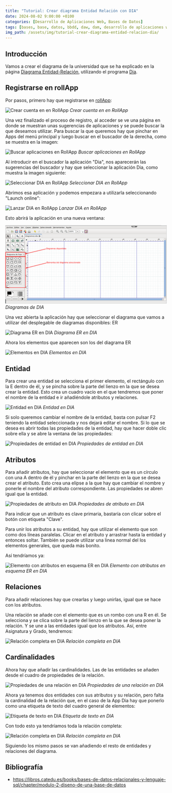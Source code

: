 ```yaml
---
title: "Tutorial: Crear diagrama Entidad Relación con DIA"
date: 2024-08-02 9:00:00 +0100
categories: [Desarrollo de Aplicaciones Web, Bases de Datos]
tags: [bases, base, datos, bbdd, daw, dam, desarrollo de aplicaciones web, desarrollo de aplicaciones multiplataforma, bases de datos, fp, ciclo superior, modulo, profesional, tutorial]
img_path: /assets/img/tutorial-crear-diagrama-entidad-relacion-dia/
---
```


## Introducción

Vamos a crear el diagrama de la universidad que se ha explicado en la página [Diagrama Entidad-Relación](/posts/diagrama-entidad-relacion/), utilizando el programa [Dia](https://www.rollapp.com/app/dia).

## Registrarse en rollApp

Por pasos, primero hay que registrarse en [rollApp](https://www.rollapp.com/):

![Crear cuenta en en RollApp](rollapp-signup.png)
_Crear cuenta en en RollApp_

Una vez finalizado el proceso de registro, al acceder se ve una página en donde se muestran unas sugerencias de aplicaciones y se puede buscar la que deseamos utilizar. Para buscar la que queremos hay que pinchar en Apps del menú principal y luego buscar en el buscador de la derecha, como se muestra en la imagen:

![Buscar aplicaciones en RollApp](rollapp-apps.png)
_Buscar aplicaciones en RollApp_

Al introducir en el buscador la aplicación "Dia", nos aparecerán las sugerencias del buscador y hay que seleccionar la aplicación Dia, como muestra la imagen siguiente:

![Seleccionar DIA en RollApp](rollapp-select-dia.png)
_Seleccionar DIA en RollApp_

Abrimos esa aplicación y podemos empezara a utilizarla seleccionando "Launch online":

![Lanzar DIA en RollApp](rollapp-dia-launchonline.png)
_Lanzar DIA en RollApp_

Esto abrirá la aplicación en una nueva ventana:

![Diagramas de DIA](5LAdia.png)
_Diagramas de DIA_

Una vez abierta la aplicación hay que seleccionar el diagrama que vamos a utilizar del desplegable de diagramas disponibles: ER

![Diagrama ER en DIA](dia-er.png)
_Diagrama ER en DIA_

Ahora los elementos que aparecen son los del diagrama ER

![Elementos en DIA](dia-er-elementos.png)
_Elementos en DIA_

## Entidad

Para crear una entidad se selecciona el primer elemento, el rectángulo con la E dentro de él, y se pincha sobre la parte del lienzo en la que se desea crear la entidad. Esto crea un cuadro vacío en el que tendremos que poner el nombre de la entidad e ir añadiéndole atributos y relaciones.

![Entidad en DIA](dia-entidad.png)
_Entidad en DIA_

Si solo queremos cambiar el nombre de la entidad, basta con pulsar F2 teniendo la entidad seleccionada y nos dejará editar el nombre. Si lo que se desea es abrir todas las propiedades de la entidad, hay que hacer doble clic sobre ella y se abre la ventana de las propiedades:

![Propiedades de entidad en DIA](dia-propiedades-entidad.png)
_Propiedades de entidad en DIA_

## Atributos

Para añadir atributos, hay que seleccionar el elemento que es un círculo con una A dentro de él y pinchar en la parte del lienzo en la que se desea crear el atributo. Esto crea una elipse a la que hay que cambiar el nombre y ponerle el nombre del atributo correspondiente. Las propiedades se abren igual que la entidad.

![Propiedades de atributo en DIA](dia-propiedades-atributo.png)
_Propiedades de atributo en DIA_

Para indicar que un atributo es clave primaria, bastaría con clicar sobre el botón con etiqueta "Clave".

Para unir los atributos a su entidad, hay que utilizar el elemento que son como dos líneas paralelas. Clicar en el atributo y arrastrar hasta la entidad y entonces soltar. También se puede utilizar una linea normal del los elementos generales, que queda más bonito.

Así tendríamos ya:

![Elemento con atributos en esquema ER en DIA](dia-er-entidad-atributos.png)
_Elemento con atributos en esquema ER en DIA_

## Relaciones

Para añadir relaciones hay que crearlas y luego unirlas, igual que se hace con los atributos.

Una relación se añade con el elemento que es un rombo con una R en él. Se selecciona y se clica sobre la parte del lienzo en la que se desea poner la relación. Y se une a las entidades igual que los atributos. Así, entre Asignatura y Grado, tendremos:

![Relación completa en DIA](dia-relacion-completa.png)
_Relación completa en DIA_

## Cardinalidades

Ahora hay que añadir las cardinalidades. Las de las entidades se añaden desde el cuadro de propiedades de la relación.

![Propiedades de una relación en DIA](dia-propiedades-relacion.png)
_Propiedades de una relación en DIA_

Ahora ya tenemos dos entidades con sus atributos y su relación, pero falta la cardinalidad de la relación que, en el caso de la App Dia hay que ponerlo como una etiqueta de texto del cuadro general de elementos:

![Etiqueta de texto en DIA](dia-etiqueta-texto.png)
_Etiqueta de texto en DIA_

Con todo esto ya tendríamos toda la relación completa:

![Relación completa en DIA](dia-relacion-completa.png)
_Relación completa en DIA_

Siguiendo los mismo pasos se van añadiendo el resto de entidades y relaciones del diagrama.

## Bibliografía

- <https://libros.catedu.es/books/bases-de-datos-relacionales-y-lenguaje-sql/chapter/modulo-2-diseno-de-una-base-de-datos>
